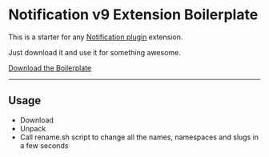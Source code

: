# Notification v9 Extension Boilerplate

This is a starter for any [Notification plugin](https://wordpress.org/plugins/notification/) extension.

Just download it and use it for something awesome.

[Download the Boilerplate](https://github.com/BracketSpace/Notification-Extension-Boilerplate/archive/master.zip)

---

## Usage

* Download
* Unpack
* Call rename.sh script to change all the names, namespaces and slugs in a few seconds
